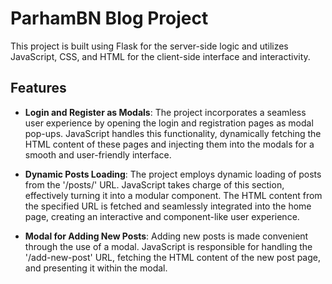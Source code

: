 # ParhamBN Blog Project

This project is built using Flask for the server-side logic and utilizes JavaScript, CSS, and HTML for the client-side interface and interactivity.

## Features

- **Login and Register as Modals**: The project incorporates a seamless user experience by opening the login and registration pages as modal pop-ups. JavaScript handles this functionality, dynamically fetching the HTML content of these pages and injecting them into the modals for a smooth and user-friendly interface.

- **Dynamic Posts Loading**: The project employs dynamic loading of posts from the '/posts/' URL. JavaScript takes charge of this section, effectively turning it into a modular component. The HTML content from the specified URL is fetched and seamlessly integrated into the home page, creating an interactive and component-like user experience.

- **Modal for Adding New Posts**: Adding new posts is made convenient through the use of a modal. JavaScript is responsible for handling the '/add-new-post' URL, fetching the HTML content of the new post page, and presenting it within the modal.

